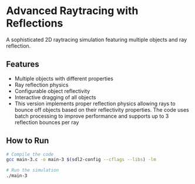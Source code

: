 # Advanced Raytracing with Reflections

A sophisticated 2D raytracing simulation featuring multiple objects and ray reflection.

## Features
- Multiple objects with different properties
- Ray reflection physics
- Configurable object reflectivity
- Interactive dragging of all objects
- This version implements proper reflection physics allowing rays to bounce off objects based on their reflectivity properties. The code uses batch processing to improve performance and supports up to 3 reflection bounces per ray

## How to Run
```bash
# Compile the code
gcc main-3.c -o main-3 $(sdl2-config --cflags --libs) -lm

# Run the simulation
./main-3